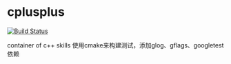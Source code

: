 # cplusplus

[![Build Status](https://travis-ci.org/chenchuanyin/cpp-demo.svg?branch=master)](https://travis-ci.org/chenchuanyin/cpp-demo)

container of c++ skills
使用cmake来构建测试，添加glog、gflags、googletest依赖
